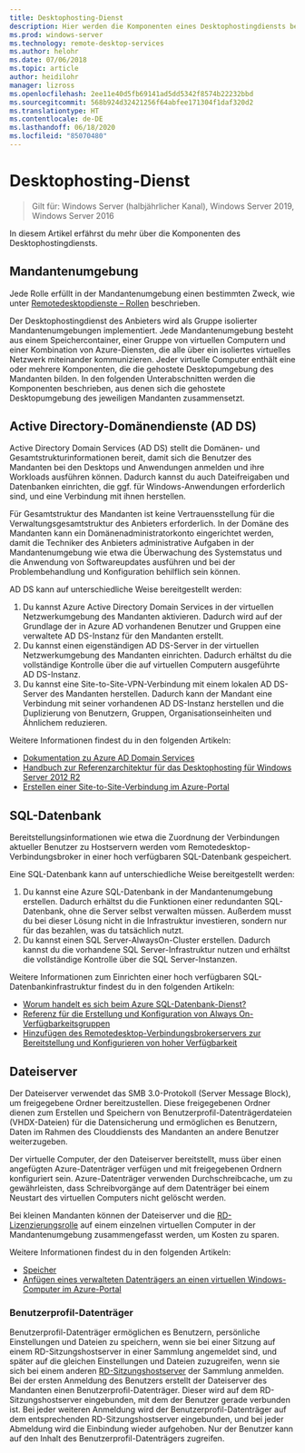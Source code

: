 ```yaml
---
title: Desktophosting-Dienst
description: Hier werden die Komponenten eines Desktophostingdiensts beschrieben.
ms.prod: windows-server
ms.technology: remote-desktop-services
ms.author: helohr
ms.date: 07/06/2018
ms.topic: article
author: heidilohr
manager: lizross
ms.openlocfilehash: 2ee11e40d5fb69141ad5dd5342f8574b22232bbd
ms.sourcegitcommit: 568b924d32421256f64abfee171304f1daf320d2
ms.translationtype: HT
ms.contentlocale: de-DE
ms.lasthandoff: 06/18/2020
ms.locfileid: "85070480"
---
```

# <a name="desktop-hosting-service"></a>Desktophosting-Dienst

>Gilt für: Windows Server (halbjährlicher Kanal), Windows Server 2019, Windows Server 2016

In diesem Artikel erfährst du mehr über die Komponenten des Desktophostingdiensts.

## <a name="tenant-environment"></a>Mandantenumgebung

Jede Rolle erfüllt in der Mandantenumgebung einen bestimmten Zweck, wie unter [Remotedesktopdienste – Rollen](rds-roles.md) beschrieben.

Der Desktophostingdienst des Anbieters wird als Gruppe isolierter Mandantenumgebungen implementiert. Jede Mandantenumgebung besteht aus einem Speichercontainer, einer Gruppe von virtuellen Computern und einer Kombination von Azure-Diensten, die alle über ein isoliertes virtuelles Netzwerk miteinander kommunizieren. Jeder virtuelle Computer enthält eine oder mehrere Komponenten, die die gehostete Desktopumgebung des Mandanten bilden. In den folgenden Unterabschnitten werden die Komponenten beschrieben, aus denen sich die gehostete Desktopumgebung des jeweiligen Mandanten zusammensetzt.

## <a name="active-directory-domain-services"></a>Active Directory-Domänendienste (AD DS)

Active Directory Domain Services (AD DS) stellt die Domänen- und Gesamtstrukturinformationen bereit, damit sich die Benutzer des Mandanten bei den Desktops und Anwendungen anmelden und ihre Workloads ausführen können. Dadurch kannst du auch Dateifreigaben und Datenbanken einrichten, die ggf. für Windows-Anwendungen erforderlich sind, und eine Verbindung mit ihnen herstellen.

Für Gesamtstruktur des Mandanten ist keine Vertrauensstellung für die Verwaltungsgesamtstruktur des Anbieters erforderlich. In der Domäne des Mandanten kann ein Domänenadministratorkonto eingerichtet werden, damit die Techniker des Anbieters administrative Aufgaben in der Mandantenumgebung wie etwa die Überwachung des Systemstatus und die Anwendung von Softwareupdates ausführen und bei der Problembehandlung und Konfiguration behilflich sein können.

AD DS kann auf unterschiedliche Weise bereitgestellt werden:

1. Du kannst Azure Active Directory Domain Services in der virtuellen Netzwerkumgebung des Mandanten aktivieren. Dadurch wird auf der Grundlage der in Azure AD vorhandenen Benutzer und Gruppen eine verwaltete AD DS-Instanz für den Mandanten erstellt.
2. Du kannst einen eigenständigen AD DS-Server in der virtuellen Netzwerkumgebung des Mandanten einrichten. Dadurch erhältst du die vollständige Kontrolle über die auf virtuellen Computern ausgeführte AD DS-Instanz.
3. Du kannst eine Site-to-Site-VPN-Verbindung mit einem lokalen AD DS-Server des Mandanten herstellen. Dadurch kann der Mandant eine Verbindung mit seiner vorhandenen AD DS-Instanz herstellen und die Duplizierung von Benutzern, Gruppen, Organisationseinheiten und Ähnlichem reduzieren.

Weitere Informationen findest du in den folgenden Artikeln:

* [Dokumentation zu Azure AD Domain Services](https://docs.microsoft.com/azure/active-directory-domain-services/)
* [Handbuch zur Referenzarchitektur für das Desktophosting für Windows Server 2012 R2](https://docs.microsoft.com/azure/vpn-gateway/vpn-gateway-howto-site-to-site-resource-manager-portal)
* [Erstellen einer Site-to-Site-Verbindung im Azure-Portal](https://docs.microsoft.com/azure/vpn-gateway/vpn-gateway-howto-site-to-site-resource-manager-portal)

## <a name="sql-database"></a>SQL-Datenbank

Bereitstellungsinformationen wie etwa die Zuordnung der Verbindungen aktueller Benutzer zu Hostservern werden vom Remotedesktop-Verbindungsbroker in einer hoch verfügbaren SQL-Datenbank gespeichert.

Eine SQL-Datenbank kann auf unterschiedliche Weise bereitgestellt werden:

1. Du kannst eine Azure SQL-Datenbank in der Mandantenumgebung erstellen. Dadurch erhältst du die Funktionen einer redundanten SQL-Datenbank, ohne die Server selbst verwalten müssen. Außerdem musst du bei dieser Lösung nicht in die Infrastruktur investieren, sondern nur für das bezahlen, was du tatsächlich nutzt.
2. Du kannst einen SQL Server-AlwaysOn-Cluster erstellen. Dadurch kannst du die vorhandene SQL Server-Infrastruktur nutzen und erhältst die vollständige Kontrolle über die SQL Server-Instanzen.

Weitere Informationen zum Einrichten einer hoch verfügbaren SQL-Datenbankinfrastruktur findest du in den folgenden Artikeln:

* [Worum handelt es sich beim Azure SQL-Datenbank-Dienst?](https://docs.microsoft.com/azure/sql-database/sql-database-technical-overview)
* [Referenz für die Erstellung und Konfiguration von Always On-Verfügbarkeitsgruppen](https://docs.microsoft.com/sql/database-engine/availability-groups/windows/creation-and-configuration-of-availability-groups-sql-server?view=sql-server-2017)
* [Hinzufügen des Remotedesktop-Verbindungsbrokerservers zur Bereitstellung und Konfigurieren von hoher Verfügbarkeit](rds-connection-broker-cluster.md)

## <a name="file-server"></a>Dateiserver

Der Dateiserver verwendet das SMB 3.0-Protokoll (Server Message Block), um freigegebene Ordner bereitzustellen. Diese freigegebenen Ordner dienen zum Erstellen und Speichern von Benutzerprofil-Datenträgerdateien (VHDX-Dateien) für die Datensicherung und ermöglichen es Benutzern, Daten im Rahmen des Clouddiensts des Mandanten an andere Benutzer weiterzugeben.

Der virtuelle Computer, der den Dateiserver bereitstellt, muss über einen angefügten Azure-Datenträger verfügen und mit freigegebenen Ordnern konfiguriert sein. Azure-Datenträger verwenden Durchschreibcache, um zu gewährleisten, dass Schreibvorgänge auf dem Datenträger bei einem Neustart des virtuellen Computers nicht gelöscht werden.

Bei kleinen Mandanten können der Dateiserver und die [RD-Lizenzierungsrolle](rds-roles.md#remote-desktop-licensing) auf einem einzelnen virtuellen Computer in der Mandantenumgebung zusammengefasst werden, um Kosten zu sparen.

Weitere Informationen findest du in den folgenden Artikeln:

* [Speicher](../../storage/storage.yml)
* [Anfügen eines verwalteten Datenträgers an einen virtuellen Windows-Computer im Azure-Portal](https://docs.microsoft.com/azure/virtual-machines/windows/attach-managed-disk-portal?toc=%2Fazure%2Fvirtual-machines%2Fwindows%2Fclassic%2Ftoc.json)

### <a name="user-profile-disks"></a>Benutzerprofil-Datenträger

Benutzerprofil-Datenträger ermöglichen es Benutzern, persönliche Einstellungen und Dateien zu speichern, wenn sie bei einer Sitzung auf einem RD-Sitzungshostserver in einer Sammlung angemeldet sind, und später auf die gleichen Einstellungen und Dateien zuzugreifen, wenn sie sich bei einem anderen [RD-Sitzungshostserver](rds-roles.md#remote-desktop-session-host) der Sammlung anmelden. Bei der ersten Anmeldung des Benutzers erstellt der Dateiserver des Mandanten einen Benutzerprofil-Datenträger. Dieser wird auf dem RD-Sitzungshostserver eingebunden, mit dem der Benutzer gerade verbunden ist. Bei jeder weiteren Anmeldung wird der Benutzerprofil-Datenträger auf dem entsprechenden RD-Sitzungshostserver eingebunden, und bei jeder Abmeldung wird die Einbindung wieder aufgehoben. Nur der Benutzer kann auf den Inhalt des Benutzerprofil-Datenträgers zugreifen.